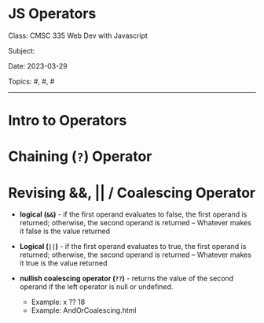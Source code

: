 # JS Operators

Class: CMSC 335 Web Dev with Javascript

Subject: <a href=""> </a>

Date: 2023-03-29

Topics: #, #, # 

---

# Intro to Operators

# Chaining (`?`) Operator

# Revising &&, || / Coalescing Operator

- **logical (`&&`)** - if the first operand evaluates to false, the first operand is returned; otherwise, the second operand is returned – Whatever makes it false is the value returned

- **Logical (`||`)** - if the first operand evaluates to true, the first operand is returned; otherwise, the second operand is returned – Whatever makes it true is the value returned

- **nullish coalescing operator (`??`)** - returns the value of the second operand if the left operator is null or undefined. 
	- Example: x ?? 18 
	- Example: AndOrCoalescing.html



